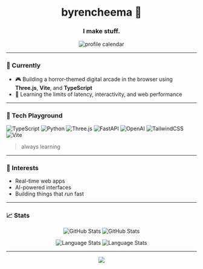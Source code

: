 <h1 align="center">byrencheema 👾</h1>
<h3 align="center">I make stuff.</h3>

<p align="center">
  <img src="https://profile-calendar.vercel.app/image?font=monoton&bgColor=black&color=crimson&width=1800&height=200&fontSize=90&radius=12" alt="profile calendar">
</p>

---

### 🧪 Currently

- 🎮 Building a horror-themed digital arcade in the browser using **Three.js**, **Vite**, and **TypeScript**
- 🔭 Learning the limits of latency, interactivity, and web performance

---

### 🧰 Tech Playground

![TypeScript](https://img.shields.io/badge/TypeScript-3178C6?style=for-the-badge&logo=typescript&logoColor=white)
![Python](https://img.shields.io/badge/Python-FFD43B?style=for-the-badge&logo=python&logoColor=black)
![Three.js](https://img.shields.io/badge/Three.js-black?style=for-the-badge&logo=three.js)
![FastAPI](https://img.shields.io/badge/FastAPI-05998F?style=for-the-badge&logo=fastapi)
![OpenAI](https://img.shields.io/badge/OpenAI-412991?style=for-the-badge&logo=openai)
![TailwindCSS](https://img.shields.io/badge/TailwindCSS-06B6D4?style=for-the-badge&logo=tailwindcss)
![Vite](https://img.shields.io/badge/Vite-646CFF?style=for-the-badge&logo=vite&logoColor=white)

> always learning

---

### 🧠 Interests

- Real-time web apps  
- AI-powered interfaces  
- Building things that *run* fast

---

### 📈 Stats

<p align="center">
  <img src="https://raw.githubusercontent.com/byrencheema/github-stats/master/generated/overview.svg#gh-dark-mode-only" alt="GitHub Stats" />
  <img src="https://raw.githubusercontent.com/byrencheema/github-stats/master/generated/overview.svg#gh-light-mode-only" alt="GitHub Stats" />
</p>

<p align="center">
  <img src="https://raw.githubusercontent.com/byrencheema/github-stats/master/generated/languages.svg#gh-dark-mode-only" alt="Language Stats" />
  <img src="https://raw.githubusercontent.com/byrencheema/github-stats/master/generated/languages.svg#gh-light-mode-only" alt="Language Stats" />
</p>

---

<p align="center">
  <img src="https://komarev.com/ghpvc/?username=byrencheema&color=crimson">
</p>
